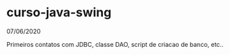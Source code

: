# curso-java-swing
07/06/2020

Primeiros contatos com JDBC, classe DAO, script de criacao de banco, etc..
